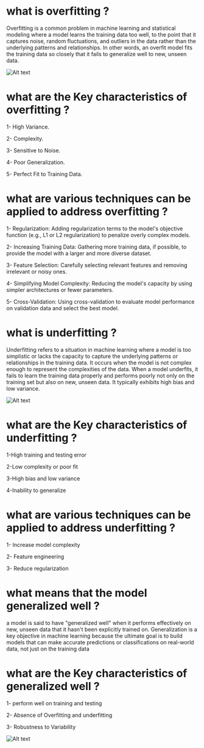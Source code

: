 # what is overfitting ?

Overfitting is a common problem in machine learning and statistical modeling where a model learns the training data too well, to the point that it captures noise, random fluctuations, and outliers in the data rather than the underlying patterns and relationships. In other words, an overfit model fits the training data so closely that it fails to generalize well to new, unseen data.

![Alt text](https://th.bing.com/th/id/OIP.6dU52VqZASz0G9MWs3dXIQAAAA?pid=ImgDet&rs=1)

# what are the Key characteristics of overfitting ?
1- High Variance.

2- Complexity.

3- Sensitive to Noise.

4- Poor Generalization.

5- Perfect Fit to Training Data.

# what are various techniques can be applied to address overfitting  ?

1- Regularization: Adding regularization terms to the model's objective function (e.g., L1 or L2 regularization) to penalize overly complex models.

2- Increasing Training Data: Gathering more training data, if possible, to provide the model with a larger and more diverse dataset.

3- Feature Selection: Carefully selecting relevant features and removing irrelevant or noisy ones.

4- Simplifying Model Complexity: Reducing the model's capacity by using simpler architectures or fewer parameters.

5- Cross-Validation: Using cross-validation to evaluate model performance on validation data and select the best model.



 # what is underfitting ?

Underfitting refers to a situation in machine learning where a model is too simplistic or lacks the capacity to capture the underlying patterns or relationships in the training data. It occurs when the model is not complex enough to represent the complexities of the data.
When a model underfits, it fails to learn the training data properly and performs poorly not only on the training set but also on new, unseen data. It typically exhibits high bias and low variance.

![Alt text](https://trantheanh.github.io/assets/content_images/ml10-02.png)


# what are the Key characteristics of underfitting ?
1-High training and testing error

2-Low complexity or poor fit

3-High bias and low variance

4-Inability to generalize

# what are various techniques can be applied to address underfitting  ?

1- Increase model complexity

2- Feature engineering

3- Reduce regularization


# what means that the model generalized well ?
 a model is said to have "generalized well" when it performs effectively on new, unseen data that it hasn't been explicitly trained on. Generalization is a key objective in machine learning because the ultimate goal is to build models that can make accurate predictions or classifications on real-world data, not just on the training data

 # what are the Key characteristics of generalized well ?

 1- perform well on training and testing 
 
 2- Absence of Overfitting and underfitting 
 
 3- Robustness to Variability



![Alt text](https://miro.medium.com/v2/resize:fit:1192/1*JzqZ0OtLqKFzsAVWYP-DBg.png)
